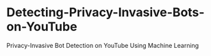 # Detecting-Privacy-Invasive-Bots-on-YouTube
Privacy-Invasive Bot Detection on YouTube Using Machine Learning
